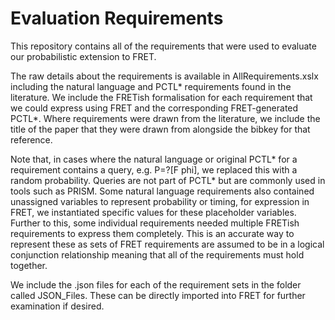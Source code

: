 # Evaluation Requirements
This repository contains all of the requirements that were used to evaluate our probabilistic extension to FRET.

The raw details about the requirements is available in AllRequirements.xslx including the natural language and PCTL* requirements found in the literature. We include the FRETish formalisation for each requirement that we could express using FRET and the corresponding FRET-generated PCTL*. Where requirements were drawn from the literature, we include the title of the paper that they were drawn from alongside the bibkey for that reference.

Note that, in cases where the natural language or original PCTL* for a requirement contains a query, e.g. P=?[F phi], we replaced this with a random probability. Queries are not part of PCTL* but are commonly used in tools such as PRISM. Some natural language requirements also contained unassigned variables to represent probability or timing, for expression in FRET, we instantiated specific values for these placeholder variables. Further to this, some individual requirements needed multiple FRETish requirements to express them completely. This is an accurate way to represent these as sets of FRET requirements are assumed to be in a logical conjunction relationship meaning that all of the requirements must hold together.

We include the .json files for each of the requirement sets in the folder called JSON_Files. These can be directly imported into FRET for further examination if desired. 






